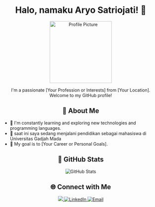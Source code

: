 <!-- Replace these with your own details and content -->

<h1 align="center">Halo, namaku Aryo Satriojati! 👋</h1>

<p align="center">
  <img src="![giphy](https://github.com/Jimmooo/Jimmoo/assets/144150362/52f1e3c8-01b7-4016-a735-4876c3e7358b)
" alt="Profile Picture" width="200">
</p>

<p align="center">
  I'm a passionate [Your Profession or Interests] from [Your Location].<br>
  Welcome to my GitHub profile!
</p>

<h2 align="center">🌟 About Me</h2>

- 🌱 I'm constantly learning and exploring new technologies and programming languages.
- 💼 saat ini saya sedang menjalani pendidikan sebagai mahasiswa di  Universitas Gadjah Mada
- 🎯 My goal is to [Your Career or Personal Goals].

<h2 align="center">🚀 GitHub Stats</h2>

<p align="center">
  <img src="https://github-readme-stats.vercel.app/api?username=your_username&show_icons=true&theme=dark" alt="GitHub Stats">
</p>

<h2 align="center">🌐 Connect with Me</h2>

<p align="center">
  <a href="https://instagram.com/jimooo.o" target="_blank">
    <img src="https://img.shields.io/badge/Instagram-Follow%20Me-orange?logo=instagram&style=for-the-badge" >
  </a>
  <a href="https://linkedin.com/in/your_linkedin_profile" target="_blank">
    <img src="https://img.shields.io/badge/LinkedIn-Connect-blue" alt="LinkedIn">
  </a>
  <a href="mailto:your_email@example.com">
    <img src="https://img.shields.io/badge/Email-Contact-green" alt="Email">
  </a>
</p>
